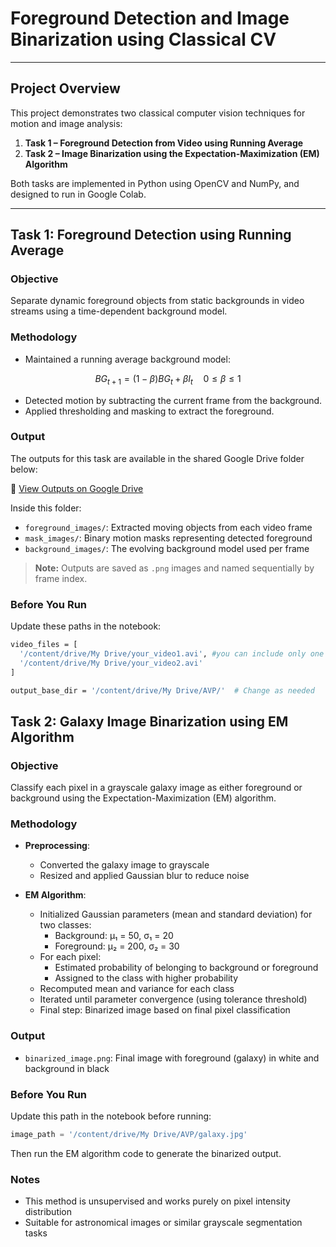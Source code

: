 # Foreground Detection and Image Binarization using Classical CV

---

## Project Overview

This project demonstrates two classical computer vision techniques for motion and image analysis:

1. **Task 1 – Foreground Detection from Video using Running Average**
2. **Task 2 – Image Binarization using the Expectation-Maximization (EM) Algorithm**

Both tasks are implemented in Python using OpenCV and NumPy, and designed to run in Google Colab.

---

## Task 1: Foreground Detection using Running Average

### Objective
Separate dynamic foreground objects from static backgrounds in video streams using a time-dependent background model.

### Methodology
- Maintained a running average background model:
  
$$
B G_{t+1} = (1 - \beta) B G_t + \beta I_t \quad 0 \leq \beta \leq 1
$$
  
- Detected motion by subtracting the current frame from the background.
- Applied thresholding and masking to extract the foreground.

### Output
The outputs for this task are available in the shared Google Drive folder below:

🔗 [View Outputs on Google Drive](https://drive.google.com/drive/folders/1EarYQkRevn5w3sR7idJ5NpmQkS6pRXN9?usp=sharing)

Inside this folder:

- `foreground_images/`: Extracted moving objects from each video frame
- `mask_images/`: Binary motion masks representing detected foreground
- `background_images/`: The evolving background model used per frame

> **Note:** Outputs are saved as `.png` images and named sequentially by frame index.

### Before You Run
Update these paths in the notebook:
```bash
video_files = [
  '/content/drive/My Drive/your_video1.avi', #you can include only one video
  '/content/drive/My Drive/your_video2.avi'
]

output_base_dir = '/content/drive/My Drive/AVP/'  # Change as needed
```
## Task 2: Galaxy Image Binarization using EM Algorithm

### Objective

Classify each pixel in a grayscale galaxy image as either foreground or background using the Expectation-Maximization (EM) algorithm.



### Methodology

- **Preprocessing**:
  - Converted the galaxy image to grayscale
  - Resized and applied Gaussian blur to reduce noise

- **EM Algorithm**:
  - Initialized Gaussian parameters (mean and standard deviation) for two classes:
    - Background: μ₁ = 50, σ₁ = 20  
    - Foreground: μ₂ = 200, σ₂ = 30  
  - For each pixel:
    - Estimated probability of belonging to background or foreground
    - Assigned to the class with higher probability
  - Recomputed mean and variance for each class
  - Iterated until parameter convergence (using tolerance threshold)
  - Final step: Binarized image based on final pixel classification


### Output

- `binarized_image.png`: Final image with foreground (galaxy) in white and background in black



### Before You Run

Update this path in the notebook before running:
```python
image_path = '/content/drive/My Drive/AVP/galaxy.jpg'
```

Then run the EM algorithm code to generate the binarized output.

### Notes
- This method is unsupervised and works purely on pixel intensity distribution
- Suitable for astronomical images or similar grayscale segmentation tasks
